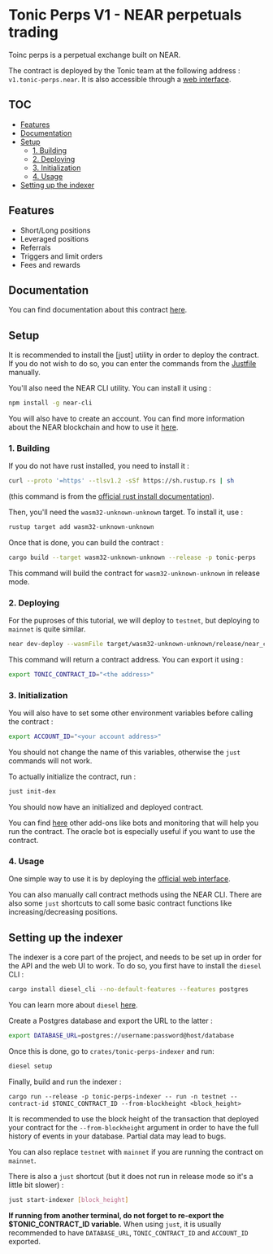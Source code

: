 # Tonic Perps V1 - NEAR perpetuals trading

Toinc perps is a perpetual exchange built on NEAR.

The contract is deployed by the Tonic team at the following address :
`v1.tonic-perps.near`. It is also accessible through a [web
interface](https://perps.tonic.foundation/trade).

## TOC

- [Features](#features)
- [Documentation](#documentation)
- [Setup](#setup)
    - [1. Building](#1-building)
    - [2. Deploying](#2-deploying)
    - [3. Initialization](#3-initialization)
    - [4. Usage](#4-usage)
- [Setting up the indexer](#setting-up-the-indexer)

## Features

- Short/Long positions
- Leveraged positions
- Referrals
- Triggers and limit orders
- Fees and rewards

## Documentation

You can find documentation about this contract
[here](https://docs.tonic.foundation/developers/perps-reference).

## Setup

It is recommended to install the [just] utility in order to deploy the
contract. If you do not wish to do so, you can enter the commands from the
[Justfile](https://github.com/tonic-foundation/tonic-perps-v1/blob/master/Justfile)
manually.

You'll also need the NEAR CLI utility. You can install it using :

```bash
npm install -g near-cli
```

You will also have to create an account. You can find more information about
the NEAR blockchain and how to use it [here](https://docs.near.org/).

### 1. Building

If you do not have rust installed, you need to install it :

```bash
curl --proto '=https' --tlsv1.2 -sSf https://sh.rustup.rs | sh
```

(this command is from the [official rust install
documentation](https://www.rust-lang.org/learn/get-started)).

Then, you'll need the `wasm32-unknown-unknown` target. To install it, use :

```bash
rustup target add wasm32-unknown-unknown
```

Once that is done, you can build the contract :

```bash
cargo build --target wasm32-unknown-unknown --release -p tonic-perps
```

This command will build the contract for `wasm32-unknown-unknown` in release
mode.

### 2. Deploying

For the puproses of this tutorial, we will deploy to `testnet`, but deploying
to `mainnet` is quite similar.

```bash
near dev-deploy --wasmFile target/wasm32-unknown-unknown/release/near_contract.wasm
```

This command will return a contract address. You can export it using :

```bash
export TONIC_CONTRACT_ID="<the address>"
```

### 3. Initialization

You will also have to set some other environment variables before calling the
contract :

```bash
export ACCOUNT_ID="<your account address>"
```

You should not change the name of this variables, otherwise the `just` commands
will not work.

To actually initialize the contract, run :

```bash
just init-dex
```

You should now have an initialized and deployed contract.

You can find [here](https://github.com/tonic-foundation/tonic-ops) other
add-ons like bots and monitoring that will help you run the contract. The
oracle bot is especially useful if you want to use the contract.

### 4. Usage

One simple way to use it is by deploying the [official web
interface](https://github.com/tonic-foundation/tonic-perps-app).

You can also manually call contract methods using the NEAR CLI. There are also
some `just` shortcuts to call some basic contract functions like
increasing/decreasing positions.

## Setting up the indexer

The indexer is a core part of the project, and needs to be set up in order for
the API and the web UI to work. To do so, you first have to install the
`diesel` CLI :

```bash
cargo install diesel_cli --no-default-features --features postgres
```

You can learn more about `diesel` [here](https://diesel.rs/).

Create a Postgres database and export the URL to the latter :

```bash
export DATABASE_URL=postgres://username:password@host/database
```

Once this is done, go to `crates/tonic-perps-indexer` and run:

```bash
diesel setup
```

Finally, build and run the indexer :

```
cargo run --release -p tonic-perps-indexer -- run -n testnet --contract-id $TONIC_CONTRACT_ID --from-blockheight <block_height>
```

It is recommended to use the block height of the transaction that deployed your
contract for the `--from-blockheight` argument in order to have the full
history of events in your database. Partial data may lead to bugs.

You can also replace `testnet` with `mainnet` if you are running the contract
on `mainnet`.

There is also a `just` shortcut (but it does not run in release mode so it's a
little bit slower) :

```bash
just start-indexer [block_height]
```

**If running from another terminal, do not forget to re-export the
$TONIC_CONTRACT_ID variable.** When using `just`, it is usually recommended to
have `DATABASE_URL`, `TONIC_CONTRACT_ID` and `ACCOUNT_ID` exported.
